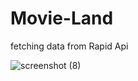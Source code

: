  <h1>Movie-Land</h1>
 fetching data from Rapid Api

![screenshot (8)](https://github.com/mdAliMaaz/movie-land/assets/130007307/ac1acc3e-4921-4355-a822-d83bdf2e42fc)
